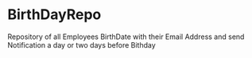 # BirthDayRepo
Repository of all Employees BirthDate with their Email Address and send Notification a day or two days before Bithday
